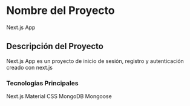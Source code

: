 # Nombre del Proyecto

Next.js App

## Descripción del Proyecto

Next.js App es un proyecto de inicio de sesión, registro y autenticación creado con next.js

### Tecnologías Principales

Next.js
Material CSS
MongoDB
Mongoose
